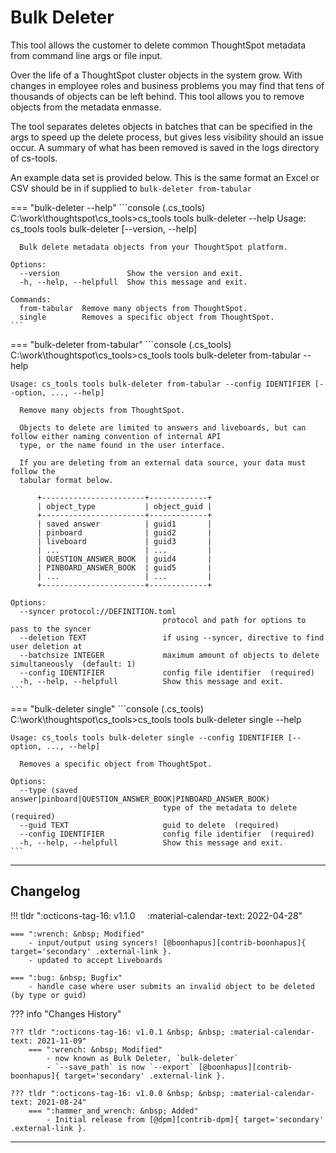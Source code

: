# Bulk Deleter

This tool allows the customer to delete common ThoughtSpot metadata from command line
args or file input. 

Over the life of a ThoughtSpot cluster objects in the system grow. With changes in
employee roles and business problems you may find that tens of thousands of objects can
be left behind. This tool allows you to remove objects from the metadata enmasse. 

The tool separates deletes objects in batches that can be specified in the args to speed
up the delete process, but gives less visibility should an issue occur. A summary of
what has been removed is saved in the logs directory of cs-tools. 

An example data set is provided below. This is the same format an Excel or CSV should be
in if supplied to `bulk-deleter from-tabular`

=== "bulk-deleter --help"
    ```console
    (.cs_tools) C:\work\thoughtspot\cs_tools>cs_tools tools bulk-deleter --help
    Usage: cs_tools tools bulk-deleter [--version, --help] <command>

      Bulk delete metadata objects from your ThoughtSpot platform.

    Options:
      --version               Show the version and exit.
      -h, --help, --helpfull  Show this message and exit.

    Commands:
      from-tabular  Remove many objects from ThoughtSpot.
      single        Removes a specific object from ThoughtSpot.
    ```

=== "bulk-deleter from-tabular"
    ```console
    (.cs_tools) C:\work\thoughtspot\cs_tools>cs_tools tools bulk-deleter from-tabular --help

    Usage: cs_tools tools bulk-deleter from-tabular --config IDENTIFIER [--option, ..., --help]

      Remove many objects from ThoughtSpot.

      Objects to delete are limited to answers and liveboards, but can follow either naming convention of internal API
      type, or the name found in the user interface.

      If you are deleting from an external data source, your data must follow the
      tabular format below.

          +-----------------------+-------------+
          | object_type           | object_guid |
          +-----------------------+-------------+
          | saved answer          | guid1       |
          | pinboard              | guid2       |
          | liveboard             | guid3       |
          | ...                   | ...         |
          | QUESTION_ANSWER_BOOK  | guid4       |
          | PINBOARD_ANSWER_BOOK  | guid5       |
          | ...                   | ...         |
          +-----------------------+-------------+

    Options:
      --syncer protocol://DEFINITION.toml
                                      protocol and path for options to pass to the syncer
      --deletion TEXT                 if using --syncer, directive to find user deletion at
      --batchsize INTEGER             maximum amount of objects to delete simultaneously  (default: 1)
      --config IDENTIFIER             config file identifier  (required)
      -h, --help, --helpfull          Show this message and exit.
    ```

=== "bulk-deleter single"
    ```console
    (.cs_tools) C:\work\thoughtspot\cs_tools>cs_tools tools bulk-deleter single --help

    Usage: cs_tools tools bulk-deleter single --config IDENTIFIER [--option, ..., --help]

      Removes a specific object from ThoughtSpot.

    Options:
      --type (saved answer|pinboard|QUESTION_ANSWER_BOOK|PINBOARD_ANSWER_BOOK)
                                      type of the metadata to delete  (required)
      --guid TEXT                     guid to delete  (required)
      --config IDENTIFIER             config file identifier  (required)
      -h, --help, --helpfull          Show this message and exit.
    ```

---

## Changelog

!!! tldr ":octicons-tag-16: v1.1.0 &nbsp; &nbsp; :material-calendar-text: 2022-04-28"

    === ":wrench: &nbsp; Modified"
        - input/output using syncers! [@boonhapus][contrib-boonhapus]{ target='secondary' .external-link }.
        - updated to accept Liveboards

    === ":bug: &nbsp; Bugfix"
        - handle case where user submits an invalid object to be deleted (by type or guid)

??? info "Changes History"

    ??? tldr ":octicons-tag-16: v1.0.1 &nbsp; &nbsp; :material-calendar-text: 2021-11-09"
        === ":wrench: &nbsp; Modified"
            - now known as Bulk Deleter, `bulk-deleter`
            - `--save_path` is now `--export` [@boonhapus][contrib-boonhapus]{ target='secondary' .external-link }.

    ??? tldr ":octicons-tag-16: v1.0.0 &nbsp; &nbsp; :material-calendar-text: 2021-08-24"
        === ":hammer_and_wrench: &nbsp; Added"
            - Initial release from [@dpm][contrib-dpm]{ target='secondary' .external-link }.

---

[contrib-boonhapus]: https://github.com/boonhapus
[contrib-dpm]: https://github.com/DevinMcPherson-TS
